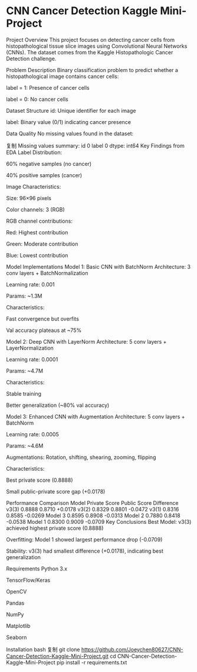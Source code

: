 # CNN Cancer Detection Kaggle Mini-Project
Project Overview
This project focuses on detecting cancer cells from histopathological tissue slice images using Convolutional Neural Networks (CNNs). The dataset comes from the Kaggle Histopathologic Cancer Detection challenge.

Problem Description
Binary classification problem to predict whether a histopathological image contains cancer cells:

label = 1: Presence of cancer cells

label = 0: No cancer cells

Dataset Structure
id: Unique identifier for each image

label: Binary value (0/1) indicating cancer presence

Data Quality
No missing values found in the dataset:

复制
Missing values summary:
id       0
label    0
dtype: int64
Key Findings from EDA
Label Distribution:

60% negative samples (no cancer)

40% positive samples (cancer)

Image Characteristics:

Size: 96×96 pixels

Color channels: 3 (RGB)

RGB channel contributions:

Red: Highest contribution

Green: Moderate contribution

Blue: Lowest contribution

Model Implementations
Model 1: Basic CNN with BatchNorm
Architecture: 3 conv layers + BatchNormalization

Learning rate: 0.001

Params: ~1.3M

Characteristics:

Fast convergence but overfits

Val accuracy plateaus at ~75%

Model 2: Deep CNN with LayerNorm
Architecture: 5 conv layers + LayerNormalization

Learning rate: 0.0001

Params: ~4.7M

Characteristics:

Stable training

Better generalization (~80% val accuracy)

Model 3: Enhanced CNN with Augmentation
Architecture: 5 conv layers + BatchNorm

Learning rate: 0.0005

Params: ~4.6M

Augmentations: Rotation, shifting, shearing, zooming, flipping

Characteristics:

Best private score (0.8888)

Small public-private score gap (+0.0178)

Performance Comparison
Model	Private Score	Public Score	Difference
v3(3)	0.8888	0.8710	+0.0178
v3(2)	0.8329	0.8801	-0.0472
v3(1)	0.8316	0.8585	-0.0269
Model 3	0.8595	0.8908	-0.0313
Model 2	0.7880	0.8418	-0.0538
Model 1	0.8300	0.9009	-0.0709
Key Conclusions
Best Model: v3(3) achieved highest private score (0.8888)

Overfitting: Model 1 showed largest performance drop (-0.0709)

Stability: v3(3) had smallest difference (+0.0178), indicating best generalization

Requirements
Python 3.x

TensorFlow/Keras

OpenCV

Pandas

NumPy

Matplotlib

Seaborn

Installation
bash
复制
git clone https://github.com/Joeychen80627/CNN-Cancer-Detection-Kaggle-Mini-Project.git
cd CNN-Cancer-Detection-Kaggle-Mini-Project
pip install -r requirements.txt

